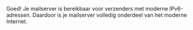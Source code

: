 Goed! Je mailserver is bereikbaar voor verzenders met moderne IPv6-adressen. Daardoor is je mailserver volledig onderdeel van het moderne Internet.
